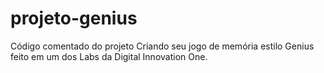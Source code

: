 # projeto-genius
Código comentado do projeto Criando seu jogo de memória estilo Genius feito em um dos Labs da Digital Innovation One.
